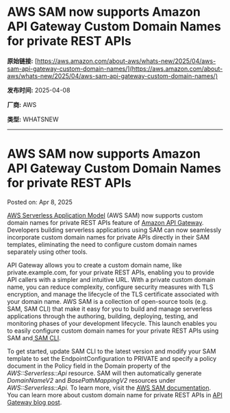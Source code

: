 # AWS SAM now supports Amazon API Gateway Custom Domain Names for private REST APIs

**原始链接:** [https://aws.amazon.com/about-aws/whats-new/2025/04/aws-sam-api-gateway-custom-domain-names/](https://aws.amazon.com/about-aws/whats-new/2025/04/aws-sam-api-gateway-custom-domain-names/)

**发布时间:** 2025-04-08

**厂商:** AWS

**类型:** WHATSNEW

---
# AWS SAM now supports Amazon API Gateway Custom Domain Names for private REST APIs

Posted on: Apr 8, 2025 

[AWS Serverless Application Model](https://docs.aws.amazon.com/serverless-application-model/latest/developerguide/what-is-sam.html) (AWS SAM) now supports custom domain names for private REST APIs feature of [Amazon API Gateway](https://docs.aws.amazon.com/apigateway/latest/developerguide/welcome.html). Developers building serverless applications using SAM can now seamlessly incorporate custom domain names for private APIs directly in their SAM templates, eliminating the need to configure custom domain names separately using other tools.  
  
API Gateway allows you to create a custom domain name, like private.example.com, for your private REST APIs, enabling you to provide API callers with a simpler and intuitive URL. With a private custom domain name, you can reduce complexity, configure security measures with TLS encryption, and manage the lifecycle of the TLS certificate associated with your domain name. AWS SAM is a collection of open-source tools (e.g. SAM, SAM CLI) that make it easy for you to build and manage serverless applications through the authoring, building, deploying, testing, and monitoring phases of your development lifecycle. This launch enables you to easily configure custom domain names for your private REST APIs using SAM and[ SAM CLI](https://docs.aws.amazon.com/serverless-application-model/latest/developerguide/using-sam-cli.html).  
  
To get started, update SAM CLI to the latest version and modify your SAM template to set the EndpointConfiguration to PRIVATE and specify a policy document in the Policy field in the Domain property of the *AWS::Serverless::Api* resource. SAM will then automatically generate *DomainNameV2* and *BasePathMappingV2* resources under *AWS::Serverless::Api.* To learn more, visit the [AWS SAM documentation](https://docs.aws.amazon.com/serverless-application-model/latest/developerguide/sam-resource-api.html). You can learn more about custom domain name for private REST APIs in [API Gateway blog post](https://aws.amazon.com/blogs/compute/implementing-custom-domain-names-for-private-endpoints-with-amazon-api-gateway/).  

